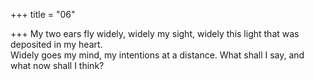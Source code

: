 +++
title = "06"

+++
My two ears fly widely, widely my sight, widely this light that was  deposited in my heart.  
Widely goes my mind, my intentions at a distance. What shall I say, and  what now shall I think?  